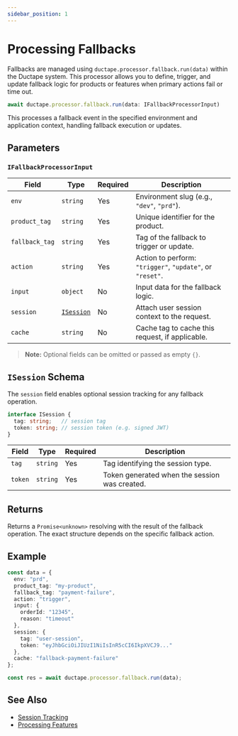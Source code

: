 ```yaml
---
sidebar_position: 1
---
```


# Processing Fallbacks

Fallbacks are managed using `ductape.processor.fallback.run(data)` within the Ductape system. This processor allows you to define, trigger, and update fallback logic for products or features when primary actions fail or time out.

```ts
await ductape.processor.fallback.run(data: IFallbackProcessorInput)
```

This processes a fallback event in the specified environment and application context, handling fallback execution or updates.


## Parameters

### `IFallbackProcessorInput`

| Field         | Type                        | Required | Description                                     |
| ------------- | --------------------------- | -------- | ----------------------------------------------- |
| `env`         | `string`                    | Yes      | Environment slug (e.g., `"dev"`, `"prd"`).      |
| `product_tag` | `string`                    | Yes      | Unique identifier for the product.              |
| `fallback_tag`| `string`                    | Yes      | Tag of the fallback to trigger or update.       |
| `action`      | `string`                    | Yes      | Action to perform: `"trigger"`, `"update"`, or `"reset"`. |
| `input`       | `object`                    | No       | Input data for the fallback logic.              |
| `session`     | [`ISession`](#isession-schema) | No   | Attach user session context to the request.     |
| `cache`       | `string`                    | No       | Cache tag to cache this request, if applicable. |

> **Note:** Optional fields can be omitted or passed as empty `{}`.


## `ISession` Schema

The `session` field enables optional session tracking for any fallback operation.

```ts
interface ISession {
  tag: string;   // session tag
  token: string; // session token (e.g. signed JWT)
}
```

| Field   | Type     | Required | Description                                   |
| ------- | -------- | -------- | --------------------------------------------- |
| `tag`   | `string` | Yes      | Tag identifying the session type.             |
| `token` | `string` | Yes      | Token generated when the session was created. |


## Returns

Returns a `Promise<unknown>` resolving with the result of the fallback operation. The exact structure depends on the specific fallback action.


## Example

```ts
const data = {
  env: "prd",
  product_tag: "my-product",
  fallback_tag: "payment-failure",
  action: "trigger",
  input: {
    orderId: "12345",
    reason: "timeout"
  },
  session: {
    tag: "user-session",
    token: "eyJhbGciOiJIUzI1NiIsInR5cCI6IkpXVCJ9..."
  },
  cache: "fallback-payment-failure"
};

const res = await ductape.processor.fallback.run(data);
```


## See Also

* [Session Tracking](../sessions)
* [Processing Features](../features/processing) 